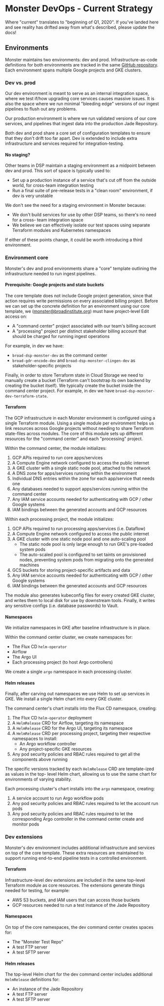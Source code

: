 # Monster DevOps - Current Strategy
Where "current" translates to "beginning of Q1, 2020". If you've landed here
and see reality has drifted away from what's described, please update the docs!

## Environments
Monster maintains two environments: dev and prod. Infrastructure-as-code definitions for
both environments are tracked in the same [GitHub repository](https://github.com/broadinstitute/dsp-monster-core-infrastructure/).
Each environment spans multiple Google projects and GKE clusters.

### Dev vs. prod
Our dev environment is meant to serve as an internal integration space, where we test
if/how upgrading core services causes massive issues. It is also the space where we run
minimal "bleeding edge" versions of our ingest pipelines to flush out any problems.

Our production environment is where we run validated versions of our core services, and
pipelines that ingest data into the production Jade Repository.

Both dev and prod share a core set of configuration templates to ensure that they don't
drift too far apart. Dev is extended to include extra infrastructure and services required
for integration-testing.

#### No staging?
Other teams in DSP maintain a staging environment as a midpoint between dev and prod.
This sort of space is typically used to:
* Set up a production instance of a service that's cut off from the outside world, for
  cross-team integration testing
* Run a final suite of pre-release tests in a "clean room" environment, if dev is very
  unstable

We don't see the need for a staging environment in Monster because:
* We don't build services for use by other DSP teams, so there's no need for a cross-
  team integration space
* We believe we can effectively isolate our test spaces using separate Terraform modules
  and Kubernetes namespaces

If either of these points change, it could be worth introducing a third environment.

### Environment core
Monster's dev and prod environments share a "core" template outlining the infrastructure
needed to run ingest pipelines.

#### Prerequisite: Google projects and state buckets
The core template does not include Google project generation, since that action requires
write permissions on every associated billing project. Before we can set up the concrete
definition for an environment using our core template, we (monster@broadinstitute.org) must
have project-level Edit access on:
* A "command center" project associated with our team's billing account
* A "processing" project per distinct stakeholder billing account that should be charged
  for running ingest operations

For example, in dev we have:
* `broad-dsp-monster-dev` as the command center
* `broad-gdr-encode-dev` and `broad-dsp-monster-clingen-dev` as stakeholder-specific projects

Finally, in order to store Terraform state in Cloud Storage we need to manually create a bucket
(Terraform can't bootstrap its own backend by creating the bucket itself). We typically create the
bucket inside the command center project. For example, in dev we have `broad-dsp-monster-dev-terraform-state`.

#### Terraform
The GCP infrastructure in each Monster environment is configured using a single Terraform module.
Using a single module per environment helps us link resources across Google projects without
needing to share Terraform state-files across modules. The core of this module sets up different
resources for the "command center" and each "processing" project.

Within the command center, the module initializes:
1. GCP APIs required to run core apps/services
2. A Compute Engine network configured to access the public internet
3. A GKE cluster with a single static node pool, attached to the network
4. A DNS zone for apps/services running within the environment
5. Individual DNS entries within the zone for each app/service that needs one
6. Any databases needed to support apps/services running within the command center
7. Any IAM service accounts needed for authenticating with GCP / other Google systems
8. IAM bindings between the generated accounts and GCP resources

Within each processing project, the module initializes:
1. GCP APIs required to run processing apps/services (i.e. Dataflow)
2. A Compute Engine network configured to access the public internet
3. A GKE cluster with one static node pool and one auto-scaling pool
   * The static node pool is only large enough to run GKE's pre-loaded system pods
   * The auto-scaled pool is configured to set taints on provisioned nodes, preventing
     system pods from migrating onto the generated machines
4. GCS buckets for storing project-specific artifacts and data
5. Any IAM service accounts needed for authenticating with GCP / other Google systems
6. IAM bindings between the generated accounts and GCP resources

The module also generates kubeconfig files for every created GKE cluster, and writes
them to local disk for use by downstream tools. Finally, it writes any sensitive configs
(i.e. database passwords) to Vault.

#### Namespaces
We initialize namespaces in GKE after baseline infrastructure is in place.

Within the command center cluster, we create namespaces for:
* The Flux CD `helm-operator`
* Airflow
* The Argo UI
* Each processing project (to host Argo controllers)

We create a single `argo` namespace in each processing cluster.

#### Helm releases
Finally, after carving out namespaces we use Helm to set up services in GKE. We install
a single Helm chart into every GKE cluster.

The command center's chart installs into the Flux CD namespace, creating:
1. The Flux CD `helm-operator` deployment
2. A `HelmRelease` CRD for Airflow, targeting its namespace
3. A `HelmRelease` CRD for the Argo UI, targeting its namespace
4. A `HelmRelease` CRD per processing project, targeting their respective namespaces to install:
   * An Argo workflow controller
   * Any project-specific GKE resources
5. Any pod security policies and RBAC rules required to get all the components above running

The specific versions tracked by each `HelmRelease` CRD are template-ized as values in the top-
level Helm chart, allowing us to use the same chart for environments of varying stability.

Each processing cluster's chart installs into the `argo` namespace, creating:
1. A service account to run Argo workflow pods
2. Any pod security policies and RBAC rules required to let the account run pods
3. Any pod security policies and RBAC rules required to let the corresponding Argo controller in
   the command center create and monitor pods

### Dev extensions
Monster's dev environment includes additional infrastructure and services on top of the
core template. These extra resources are maintained to support running end-to-end pipeline tests
in a controlled environment.

#### Terraform
Infrastructure-level dev extensions are included in the same top-level Terraform module as
core resources. The extensions generate things needed for testing, for example:
* AWS S3 buckets, and IAM users that can access those buckets
* GCP resources needed to run a test instance of the Jade Repository

#### Namespaces
On top of the core namespaces, the dev command center creates spaces for:
* The "Monster Test Repo"
* A test FTP server
* A test SFTP server

#### Helm releases
The top-level Helm chart for the dev command center includes additional `HelmRelease`
definitions for:
* An instance of the Jade Repository
* A test FTP server
* A test SFTP server
